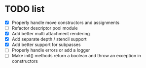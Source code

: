 # TODO list

- [X] Properly handle move constructors and assignments
- [ ] Refactor descriptor pool module
- [X] Add better multi attachment rendering
- [X] Add separate depth / stencil support
- [X] Add better support for subpasses
- [ ] Properly handle errors or add a logger
- [ ] Make init() methods return a boolean and throw an exception in constructors